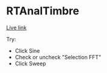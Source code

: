 # RTAnalTimbre

[Live link](https://lazersmoke.github.io/rtanaltimbre/)

Try:

- Click Sine
- Check or uncheck "Selection FFT"
- Click Sweep
